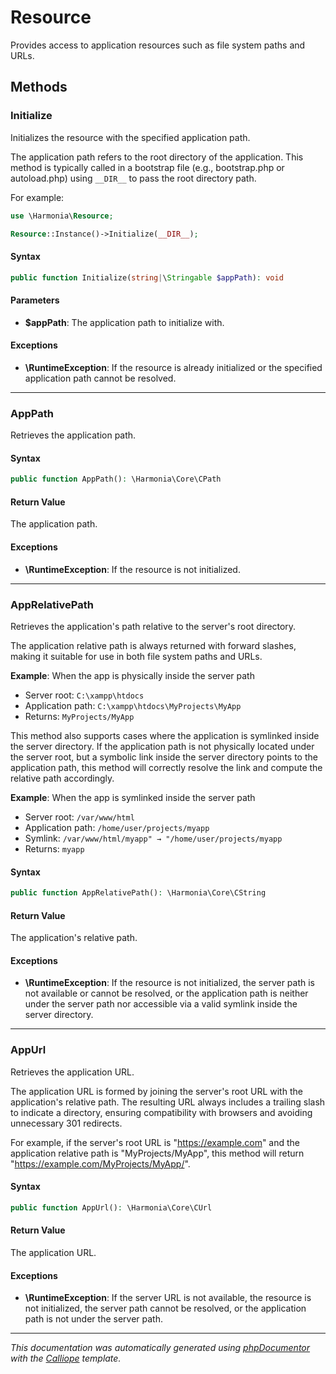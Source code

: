 # Resource

Provides access to application resources such as file system paths and URLs.

## Methods

### Initialize

Initializes the resource with the specified application path.

The application path refers to the root directory of the application.
This method is typically called in a bootstrap file (e.g., bootstrap.php
or autoload.php) using `__DIR__` to pass the root directory path.

For example:
```php
use \Harmonia\Resource;

Resource::Instance()->Initialize(__DIR__);
```

#### Syntax

```php
public function Initialize(string|\Stringable $appPath): void
```

#### Parameters

- **$appPath**: The application path to initialize with.

#### Exceptions

- **\RuntimeException**: If the resource is already initialized or the specified application path cannot be resolved.

---

### AppPath

Retrieves the application path.

#### Syntax

```php
public function AppPath(): \Harmonia\Core\CPath
```

#### Return Value

The application path.

#### Exceptions

- **\RuntimeException**: If the resource is not initialized.

---

### AppRelativePath

Retrieves the application's path relative to the server's root directory.

The application relative path is always returned with forward slashes,
making it suitable for use in both file system paths and URLs.

**Example**: When the app is physically inside the server path
  - Server root: `C:\xampp\htdocs`
  - Application path: `C:\xampp\htdocs\MyProjects\MyApp`
  - Returns: `MyProjects/MyApp`

This method also supports cases where the application is symlinked inside
the server directory. If the application path is not physically located
under the server root, but a symbolic link inside the server directory
points to the application path, this method will correctly resolve the
link and compute the relative path accordingly.

**Example**: When the app is symlinked inside the server path
  - Server root: `/var/www/html`
  - Application path: `/home/user/projects/myapp`
  - Symlink: `/var/www/html/myapp" → "/home/user/projects/myapp`
  - Returns: `myapp`

#### Syntax

```php
public function AppRelativePath(): \Harmonia\Core\CString
```

#### Return Value

The application's relative path.

#### Exceptions

- **\RuntimeException**: If the resource is not initialized, the server path is not available or cannot be resolved, or the application path is neither under the server path nor accessible via a valid symlink inside the server directory.

---

### AppUrl

Retrieves the application URL.

The application URL is formed by joining the server's root URL with the
application's relative path. The resulting URL always includes a trailing
slash to indicate a directory, ensuring compatibility with browsers and
avoiding unnecessary 301 redirects.

For example, if the server's root URL is "https://example.com" and the
application relative path is "MyProjects/MyApp", this method will
return "https://example.com/MyProjects/MyApp/".

#### Syntax

```php
public function AppUrl(): \Harmonia\Core\CUrl
```

#### Return Value

The application URL.

#### Exceptions

- **\RuntimeException**: If the server URL is not available, the resource is not initialized, the server path cannot be resolved, or the application path is not under the server path.

---

*This documentation was automatically generated using [phpDocumentor](http://www.phpdoc.org/) with the [Calliope](https://github.com/DaphneWebFramework/Calliope) template.*
